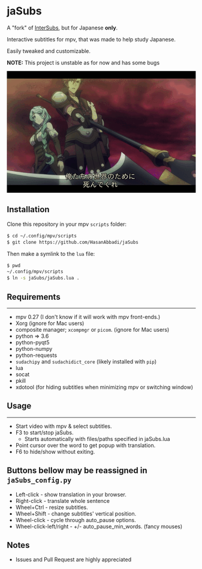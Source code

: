 # jaSubs
A "fork" of [InterSubs](https://github.com/oltodosel/interSubs), but for Japanese **only**.

Interactive subtitles for mpv, that was made to help study Japanese.

Easily tweaked and customizable.

**NOTE:** This project is unstable as for now and has some bugs

![showcase](./example.gif)

## Installation

Clone this repository in your mpv `scripts` folder:
```bash
$ cd ~/.config/mpv/scripts
$ git clone https://github.com/HasanAbbadi/jaSubs
```

Then make a symlink to the `lua` file:
```bash
$ pwd
~/.config/mpv/scripts
$ ln -s jaSubs/jaSubs.lua .
```

## Requirements
------------
   * mpv 0.27 (I don't know if it will work with mpv front-ends.)
   * Xorg (ignore for Mac users)
   * composite manager; `xcompmgr` or `picom`. (ignore for Mac users)
   * python => 3.6
   * python-pyqt5
   * python-numpy
   * python-requests
   * `sudachipy` and `sudachidict_core` (likely installed with `pip`)
   * lua
   * socat
   * pkill
   * xdotool (for hiding subtitles when minimizing mpv or switching window) 

## Usage
-----
* Start video with mpv & select subtitles.
* F3 to start/stop jaSubs.
	* Starts automatically with files/paths specified in jaSubs.lua
* Point cursor over the word to get popup with translation.
* F6 to hide/show without exiting.

Buttons bellow may be reassigned in `jaSubs_config.py`
-----
* Left-click  - show translation in your browser.
* Right-click - translate whole sentence
* Wheel+Ctrl  - resize subtitles.
* Wheel+Shift - change subtitles' vertical position.
* Wheel-click - cycle through auto_pause options.
* Wheel-click-left/right - +/- auto_pause_min_words. (fancy mouses)

## Notes
* Issues and Pull Request are highly appreciated



